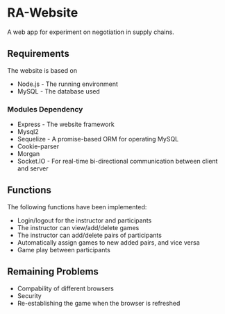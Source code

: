 # RA-Website

A web app for experiment on negotiation in supply chains.

## Requirements

The website is based on 

* Node.js - The running environment
* MySQL - The database used

### Modules Dependency

* Express - The website framework
* Mysql2
* Sequelize - A promise-based ORM for operating MySQL
* Cookie-parser
* Morgan 
* Socket.IO - For real-time bi-directional communication between client and server

## Functions 

The following functions have been implemented:

* Login/logout for the instructor and participants
* The instructor can view/add/delete games
* The instructor can add/delete pairs of participants
* Automatically assign games to new added pairs, and vice versa
* Game play between participants

## Remaining Problems

* Compability of different browsers
* Security
* Re-establishing the game when the browser is refreshed